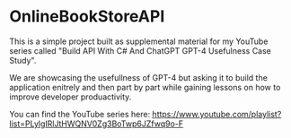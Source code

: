 # OnlineBookStoreAPI

This is a simple project built as supplemental material for my YouTube series called "Build API With C# And ChatGPT GPT-4 Usefulness Case Study".

We are showcasing the usefullness of GPT-4 but asking it to build the application enitrely and then part by part while gaining lessons on how to improve developer produactivity. 

You can find the YouTube series here: https://www.youtube.com/playlist?list=PLylgIRlJtHWQNV0Zg3BoTwp6JZfwq9o-F

